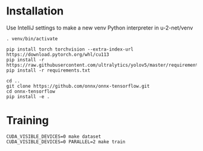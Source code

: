 # Installation

Use IntelliJ settings to make a new venv Python interpreter in u-2-net/venv

```
. venv/bin/activate

pip install torch torchvision --extra-index-url https://download.pytorch.org/whl/cu113
pip install -r https://raw.githubusercontent.com/ultralytics/yolov5/master/requirements.txt
pip install -r requirements.txt

cd ..
git clone https://github.com/onnx/onnx-tensorflow.git
cd onnx-tensorflow
pip install -e .
```

# Training

```
CUDA_VISIBLE_DEVICES=0 make dataset
CUDA_VISIBLE_DEVICES=0 PARALLEL=2 make train
```
